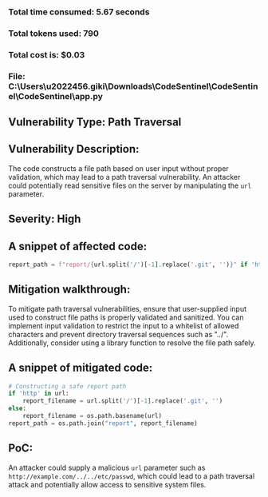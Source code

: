### Total time consumed: 5.67 seconds
### Total tokens used: 790
### Total cost is: $0.03
### File: C:\Users\u2022456.giki\Downloads\CodeSentinel\CodeSentinel\CodeSentinel\app.py
## Vulnerability Type: Path Traversal
## Vulnerability Description:
The code constructs a file path based on user input without proper validation, which may lead to a path traversal vulnerability. An attacker could potentially read sensitive files on the server by manipulating the `url` parameter.
## Severity: High
## A snippet of affected code:
```python
report_path = f"report/{url.split('/')[-1].replace('.git', '')}" if 'http' in url else f"report/{os.path.basename(url)}"
```
## Mitigation walkthrough:
To mitigate path traversal vulnerabilities, ensure that user-supplied input used to construct file paths is properly validated and sanitized. You can implement input validation to restrict the input to a whitelist of allowed characters and prevent directory traversal sequences such as "../". Additionally, consider using a library function to resolve the file path safely.
## A snippet of mitigated code:
```python
# Constructing a safe report path
if 'http' in url:
    report_filename = url.split('/')[-1].replace('.git', '')
else:
    report_filename = os.path.basename(url)
report_path = os.path.join("report", report_filename)
```
## PoC:
An attacker could supply a malicious `url` parameter such as `http://example.com/../../etc/passwd`, which could lead to a path traversal attack and potentially allow access to sensitive system files.



